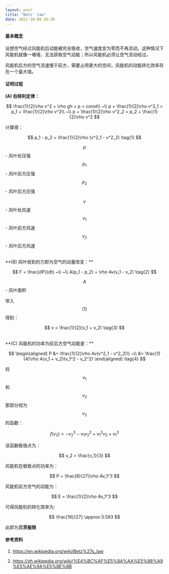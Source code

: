 ```yaml
---
layout: post
title: "Betz' law"
date: 2021-10-09 20:39
---
```


#### **基本概念**

设想空气经过风能机后动能被完全吸收，空气速度变为零而不再流动。这种情况下风能机就像一堵墙，无法获取空气动能；所以风能机必须让空气流动经过。

风能机后方的空气流速慢于前方，需要占用更大的空间，风能机的动能转化效率存在一个最大值。

#### **证明过程**

**(A) 伯努利定律：**

$$
\frac{1}{2}\rho v^2 + \rho gh + p = const\\
~\\
p + \frac{1}{2}\rho v^2_1 = p_1 + \frac{1}{2}\rho v^2\\
~\\
p + \frac{1}{2}\rho v^2_2 = p_2 + \frac{1}{2}\rho v^2
$$

计算得：

$$
p_1 - p_2 = \frac{1}{2}\rho (v^2_1 - v^2_2) \tag{1}
$$

$$p$$ - 风叶处压强&nbsp;&nbsp;&nbsp;&nbsp;$$p_1$$ - 风叶前方压强&nbsp;&nbsp;&nbsp;&nbsp;$$p_2$$ - 风叶后方压强

$$v$$ - 风叶处风速&nbsp;&nbsp;&nbsp;&nbsp;$$v_1$$ - 风叶前方风速&nbsp;&nbsp;&nbsp;&nbsp;$$v_2$$ - 风叶后方风速

<br>
**(B) 风叶收到的力即为空气的动量改变：**

$$
F = \frac{dP}{dt}
~\\
~\\
A(p_1 - p_2) = \rho Av(v_1 - v_2) \tag{2}
$$

$$A$$ - 风叶面积

带入 $$(1)$$ 得到：

$$
v = \frac{1}{2}(v_1 + v_2) \tag{3}
$$

<br>
**(C) 风能机的功率为前后方空气动能差：**

$$
\begin{aligned}
P &= \frac{1}{2}\rho Av(v^2_1 - v^2_2)\\
~\\
	&= \frac{1}{4}\rho A(v_1 + v_2)(v_1^2 - v_2^2)
\end{aligned} \tag{4}
$$

将 $$v_1$$ 和 $$v_2$$ 那部分视为 $$v_2$$ 的函数：

$$
f(v_2) = -v_2^3 - v_1v_2^2 + v_1^2v_2 + v_1^3
$$

该函数极值点为：

$$
v_2 = \frac{v_1}{3}
$$

风能机在极致点的功率为：

$$
P = \frac{8}{27}\rho Av_1^3
$$

风能机前方空气的动能为：

$$
E = \frac{1}{2}\rho Av_1^3
$$

可得风能机的转化效率为:

$$
\frac{16}{27} \approx 0.593
$$

此即为**贝茨极限**

#### **参考资料**

1. <https://en.wikipedia.org/wiki/Betz%27s_law>

2. <https://zh.wikipedia.org/wiki/%E4%BC%AF%E5%8A%AA%E5%88%A9%E5%AE%9A%E5%BE%8B>
